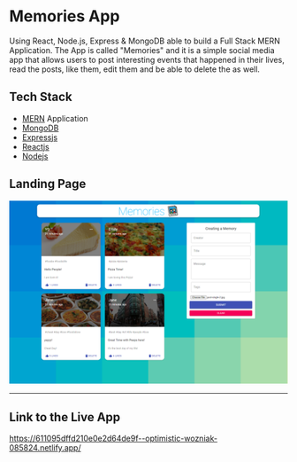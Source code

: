 # Memories App
Using React, Node.js, Express & MongoDB able to build a Full Stack MERN Application. The App is called "Memories" and it is a simple social media app that allows users to post interesting events that happened in their lives, read the posts, like them, edit them and be able to delete the as well.

## Tech Stack
* [MERN](https://www.mongodb.com/mern-stack) Application
* [MongoDB](https://mongodb.com/)
* [Expressjs](https://expressjs.com/)
* [Reactjs](https://www.react.com/)
* [Nodejs](https://nodejs.org/en/) 
## Landing Page

<img width="1000" alt="ppt1" src="https://github.com/YashsviG/memories-project/blob/master/memoriesFrontPage.PNG"> <hr/>

## Link to the Live App
https://611095dffd210e0e2d64de9f--optimistic-wozniak-085824.netlify.app/
